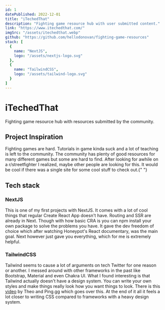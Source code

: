 ```yaml
---
id: 1
datePublished: 2022-12-01
title: "iTechedThat"
description: "Fighting game resource hub with user submitted content."
link: "https://www.itechedthat.com/"
imgSrc: "/assets/itechedthat.webp"
github: "https://github.com/hellodonovan/fighting-game-resources"
stack: [
  {
    name: "NextJS",
    logo: "/assets/nextjs-logo.svg"
  },
  {
    name: "TailwindCSS",
    logo: "/assets/tailwind-logo.svg"
  }
]
---
```




<h1 class="text-5xl mt-14">iTechedThat</h1>

<p class="text-xl my-4">
  Fighting game resource hub with resources submitted by the community.
</p>

<h2 class="text-3xl my-4">Project Inspiration</h2>

<p class="text-xl my-4">
  Fighting games are hard. Tutorials in game kinda suck and a lot of teaching is
  left to the community. The community has plenty of good resources for many
  different games but some are hard to find. After looking for awhile on a
  r/streetfighter I realized, maybe other people are looking for this. It would
  be cool if there was a single site for some cool stuff to check out.{" "}
</p>

<h2 class="text-4xl my-4">Tech stack</h2>

<h3 class="text-3xl">NextJS</h3>
<p class="text-xl my-4">
 This is one of my first projects with NextJS. It comes with a lot of cool things that regular Create React App doesn&#39;t have. Routing and SSR are already in Next. Though with how basic CRA is you can npm install your own package to solve the problems you have. It gave the dev freedom of choice which after watching Honeypot&#39;s React documentary, was the main goal. Next however just gave you everything, which for me is extremely helpful.
</p>

<h3 class="text-3xl">TailwindCSS</h3>
<p>Tailwind seems to cause a lot of arguments on tech Twitter for one reason or another. I messed around with other frameworks in the past like Bootstrap, Material and even Chakra UI. What I found interesting is that Tailwind actually doesn&#39;t have a design system. You can write your own styles and make things really look how you want things to look. There is this <a class="text-purple-600 hover:text-purple-400 transition-all duration-75"  href="https://youtu.be/CQuTF-bkOgc" target="_blank" rel="noreferrer">video</a> by Theo and Ping.gg which goes over this. At the end of it all it feels a lot closer to writing CSS compared to frameworks with a heavy design system.</p>